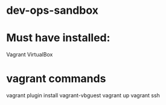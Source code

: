 # dev-ops-sandbox

# Must have installed:
Vagrant
VirtualBox


# vagrant commands
vagrant plugin install vagrant-vbguest
vagrant up
vagrant ssh